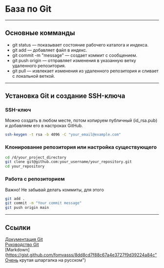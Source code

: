 # База по Git 

----

## Основные комманды
* git status — показывает состояние рабочего каталога и индекса.
* git add <file> — добавляет файл в индекс.
* git commit -m "message" — создает коммит с сообщением.
* git push origin <branch> — отправляет изменения в указанную ветку удаленного репозитория.
* git pull — извлекает изменения из удаленного репозитория и сливает с локальной веткой.

----

## Установка Git и создание SSH-ключа
### SSH-ключ  
Можно создать в любом месте, потом копируем публичный (id_rsa.pub) и добавляем его в настроках GitHub.
```bash
ssh-keygen -t rsa -b 4096 -C "your_email@example.com"
```

### Клонирование репозитория или настройка существующего
```bash
cd /d/your_project_directory
git clone git@github.com:your_username/your_repository.git
cd your_repository
```

### Работа с репозиторием 
Важно! Не забывай делать коммиты, для этого 
```bash
git add .
git commit -m "Your commit message"
git push origin main
```
----

## Ссылки
[Документация Git](https://git-scm.com/doc "Забавное название, говоря гит - волей не волей чувствуешь себя школьником, творящим мелкую пакость")  
[Руководство Git]( https://docs.github.com/en)  
[Markdown](https://gist.github.com/fomvasss/8dd8cd7f88c67a4e3727f9d39224a84c"Очень крутая шпаргалка на русском")
